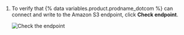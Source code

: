 1. To verify that {% data variables.product.prodname_dotcom %} can connect and write to the Amazon S3 endpoint, click **Check endpoint**.
   
   ![Check the endpoint](/assets/images/help/enterprises/audit-stream-check.png)